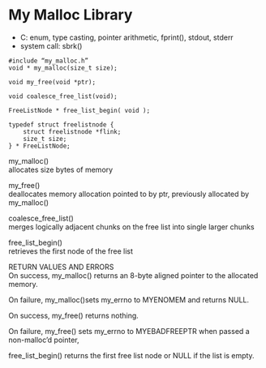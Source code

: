 # My Malloc Library

- C: enum, type casting, pointer arithmetic, fprint(), stdout, stderr
- system call: sbrk()


```
#include “my_malloc.h”
void * my_malloc(size_t size);

void my_free(void *ptr);

void coalesce_free_list(void);

FreeListNode * free_list_begin( void );

typedef struct freelistnode {
    struct freelistnode *flink;
    size_t size;
} * FreeListNode;
```

my_malloc() \
allocates size bytes of memory

my_free() \
deallocates memory allocation pointed to by ptr, previously allocated
by my_malloc()

coalesce_free_list() \
merges logically adjacent chunks on the free list into single larger
chunks

free_list_begin() \
retrieves the first node of the free list


RETURN VALUES AND ERRORS \
On success, my_malloc() returns an 8-byte aligned pointer to the
allocated memory.

On failure, my_malloc()sets my_errno to MYENOMEM and returns NULL.

On success, my_free() returns nothing.

On failure, my_free() sets my_errno to MYEBADFREEPTR when passed a
non-malloc’d pointer,

free_list_begin() returns the first free list node or NULL if the list is
empty.